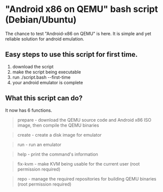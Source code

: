 # "Android x86 on QEMU" bash script (Debian/Ubuntu)

The chance to test "Android-x86 on QEMU" is here. It is simple and yet reliable solution for android emulation. 

## Easy steps to use this script for first time.

1. download the script
2. make the script being executable
3. run ./script.bash --first-time
4. your android emulator is complete

## What this script can do?

It now has 6 functions. 

> prepare - download the QEMU source code and Android x86 ISO image, then compile the QEMU binaries

> create - create a disk image for emulator

> run - run an emulator

> help - print the command's information

> fix-kvm - make KVM being usable for the current user (root permission required)

> repo - manage the required repositories for building QEMU binaries (root permission required)